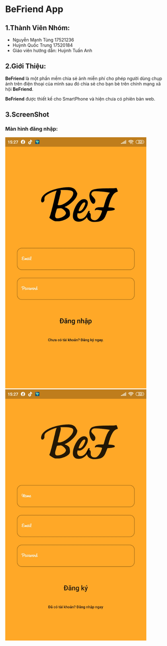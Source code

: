 ﻿# BeFriend App

## 1.Thành Viên Nhóm:
- Nguyễn Mạnh Tùng 17521236
- Huỳnh Quốc Trung 17520184
- Giáo viên hướng dẫn: Huỳnh Tuấn Anh

## 2.Giới Thiệu:

**BeFriend** là một phần mềm chia sẻ ảnh miễn phí cho phép người dùng chụp ảnh trên điện thoại của mình sau đó chia sẻ cho bạn bè trên chính mạng xã hội **BeFriend**. 

**BeFriend** được thiết kế cho SmartPhone và hiện chưa có phiên bản web.

## 3.ScreenShot

### Màn hình đăng nhập: 
   <img src="/ScreenShot/login.jpg?raw=true" height="800"> <img src="/ScreenShot/singup.jpg?raw=true" height="800">

